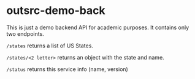 # outsrc-demo-back

This is just a demo backend API for academic purposes. It contains
only two endpoints.

`/states` returns a list of US States.

`/states/<2 letter>` returns an object with the state and name.

`/status` returns this service info (name, version)

